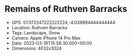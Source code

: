 # Remains of Ruthven Barracks

- GPS: 57.072247222222224,-4.039894444444444
- Location: Ruthven Barracks
- Tags: Landscape, Snow
- Camera: Apple iPhone 14 Pro Max
- Date: 2023-03-18T15:56:30.000+00:00
- Dimensions: 4032x3024

